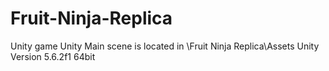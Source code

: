 # Fruit-Ninja-Replica
Unity game
Unity Main scene is located in \Fruit Ninja Replica\Assets
Unity Version 5.6.2f1 64bit
